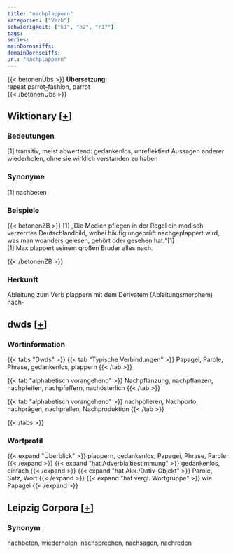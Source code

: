 ```yaml
---
title: "nachplappern"
kategorien: ["Verb"]
schwierigkeit: ["k1", "h2", "r17"]
tags:
series:
mainDornseiffs:
domainDornseiffs:
url: "nachplappern"
---
```


{{< betonenÜbs >}}
**Übersetzung:**  
repeat parrot-fashion, parrot  
{{< /betonenÜbs >}}

## Wiktionary [[+](https://de.wiktionary.org/wiki/nachplappern)]

### Bedeutungen
[1] transitiv, meist abwertend: gedankenlos, unreflektiert Aussagen anderer wiederholen, ohne sie wirklich verstanden zu haben  

### Synonyme
[1] nachbeten  

### Beispiele
{{< betonenZB >}}
[1] „Die Medien pflegen in der Regel ein modisch verzerrtes Deutschlandbild, wobei häufig ungeprüft nachgeplappert wird, was man woanders gelesen, gehört oder gesehen hat.“[1]  
[1] Max plappert seinem großen Bruder alles nach.  

{{< /betonenZB >}}
### Herkunft
Ableitung zum Verb plappern mit dem Derivatem (Ableitungsmorphem) nach-  



## dwds [[+](https://www.dwds.de/wb/nachplappern)]

### Wortinformation
{{< tabs "Dwds" >}}
{{< tab "Typische Verbindungen" >}}
Papagei, Parole, Phrase, gedankenlos, plappern
{{< /tab >}}

{{< tab "alphabetisch vorangehend" >}}
Nachpflanzung, nachpflanzen, nachpfeifen, nachpfeffern, nachösterlich
{{< /tab >}}

{{< tab "alphabetisch vorangehend" >}}
nachpolieren, Nachporto, nachprägen, nachprellen, Nachproduktion
{{< /tab >}}

{{< /tabs >}}

### Wortprofil
{{< expand "Überblick" >}} plappern, gedankenlos, Papagei, Phrase, Parole {{< /expand >}}
{{< expand "hat Adverbialbestimmung" >}} gedankenlos, einfach {{< /expand >}}
{{< expand "hat Akk./Dativ-Objekt" >}} Parole, Satz, Wort {{< /expand >}}
{{< expand "hat vergl. Wortgruppe" >}} wie Papagei {{< /expand >}}

## Leipzig Corpora [[+](https://corpora.uni-leipzig.de/en/res?word=nachplappern&corpusId=deu_newscrawl-public_2018)]


### Synonym
nachbeten, wiederholen, nachsprechen, nachsagen, nachreden

